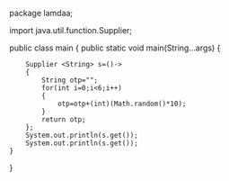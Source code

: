 package lamdaa;

import java.util.function.Supplier;

public class main
{
	public static void main(String...args)
	{

		Supplier <String> s=()->
		{
			String otp="";
			for(int i=0;i<6;i++)
			{
				otp=otp+(int)(Math.random()*10);
			}
			return otp;
		};
		System.out.println(s.get());
		System.out.println(s.get());
	}
}
